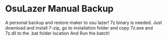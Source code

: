 # OsuLazer Manual Backup
 A personal backup and restore maker to osu lazer!
 7z binary is needed. 
 Just download and install 7-zip, go to installation folder and copy 7z.exe and 7z.dll to the .bat folder location
 And Run the batch!
